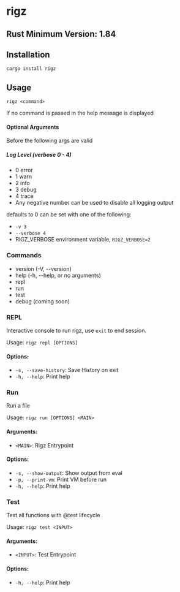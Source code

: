 # rigz

## Rust Minimum Version: 1.84

## Installation
`cargo install rigz`

## Usage

`rigz <command>`

If no command is passed in the help message is displayed

#### Optional Arguments
Before <command> the following args are valid

##### Log Level (verbose 0 - 4)

- 0 error
- 1 warn
- 2 info
- 3 debug
- 4 trace
- Any negative number can be used to disable all logging output

defaults to 0 can be set with one of the following:

- `-v 3`
- `--verbose 4`
- RIGZ_VERBOSE environment variable, `RIGZ_VERBOSE=2`

### Commands
- version (-V, --version)
- help (-h, --help, or no arguments)
- repl
- run
- test
- debug (coming soon)


### REPL
Interactive console to run rigz, use `exit` to end session.

Usage: `rigz repl [OPTIONS]`

#### Options:
- `-s, --save-history`:  Save History on exit
- `-h, --help`: Print help

### Run
Run a file

Usage: `rigz run [OPTIONS] <MAIN>`

#### Arguments:
- `<MAIN>`: Rigz Entrypoint

#### Options:
- `-s, --show-output`: Show output from eval
- `-p, --print-vm`: Print VM before run
- `-h, --help`: Print help

### Test
Test all functions with @test lifecycle

Usage: `rigz test <INPUT>`

#### Arguments:
- `<INPUT>`: Test Entrypoint

#### Options:
- `-h, --help`: Print help


